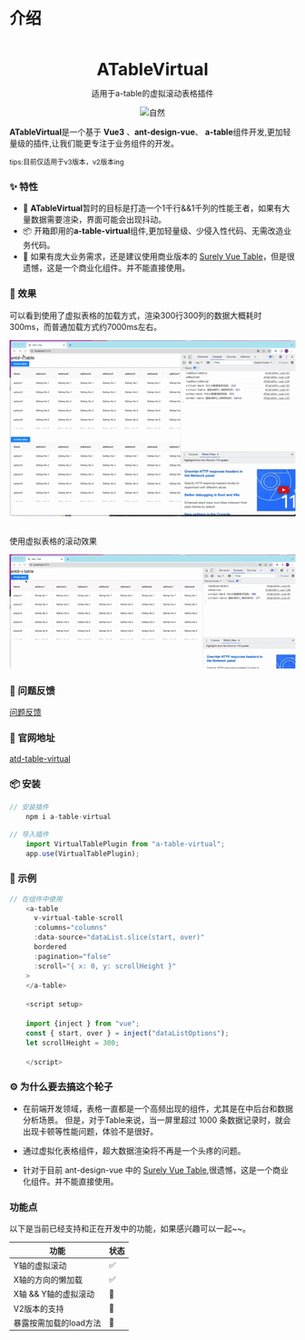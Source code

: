 # 介绍

<br />
<br />
<div style="text-align:center">
<b style="font-size:30px">ATableVirtual</b>
<p>适用于a-table的虚拟滚动表格插件</p>

<div>
  <img src="https://gw.alipayobjects.com/mdn/rms_08e378/afts/img/A*zx7LTI_ECSAAAAAAAAAAAABkARQnAQ" alt="自然" />
</div>
</div>

**ATableVirtual**是一个基于 **Vue3** 、**ant-design-vue**、 **a-table**组件开发,更加轻量级的插件,让我们能更专注于业务组件的开发。
<p style="font-size:12px">tips:目前仅适用于v3版本，v2版本ing</p>

### ✨ 特性  
- 🌈 **ATableVirtual**暂时的目标是打造一个1千行&&1千列的性能王者，如果有大量数据需要渲染，界面可能会出现抖动。
- 📦 开箱即用的**a-table-virtual**组件,更加轻量级、少侵入性代码、无需改造业务代码。
- 🎨 如果有庞大业务需求，还是建议使用商业版本的 [Surely Vue Table](https://www.surely.cool/doc/guide#快速开始)，但是很遗憾，这是一个商业化组件。并不能直接使用。

### 🌈 效果
<p>
可以看到使用了虚拟表格的加载方式，渲染300行300列的数据大概耗时300ms，而普通加载方式约7000ms左右。
</p>

<div>
  <img src="./src/assets/virtual&normal加载情况.gif" alt="loading" />
</div>
<p style="margin-top:30px">
使用虚拟表格的滚动效果
</p>
<div>
  <img src="./src/assets/virtual-table滚动效果.gif" alt="loading" />
</div>




### 🤝 问题反馈

  [问题反馈](https://github.com/BigPengZai/atd-table-virtual/issues)



### 🔗 官网地址

  [atd-table-virtual](https://bigpengzai.github.io/ssgcmpstep1/)



###  📦 安装

```javascript
// 安装插件
    npm i a-table-virtual
```

```javascript
// 导入插件
    import VirtualTablePlugin from "a-table-virtual";
    app.use(VirtualTablePlugin);
```
### 🔨 示例
```javascript
// 在组件中使用
    <a-table
      v-virtual-table-scroll
      :columns="columns"
      :data-source="dataList.slice(start, over)"
      bordered
      :pagination="false"
      :scroll="{ x: 0, y: scrollHeight }"
    >
    </a-table>

    <script setup>

    import {inject } from "vue";
    const { start, over } = inject("dataListOptions");
    let scrollHeight = 300;

    </script>

```


### ⚙️ 为什么要去搞这个轮子

- 在前端开发领域，表格一直都是一个高频出现的组件，尤其是在中后台和数据分析场景。 但是，对于Table来说，当一屏里超过 1000 条数据记录时，就会出现卡顿等性能问题，体验不是很好。

- 通过虚拟化表格组件，超大数据渲染将不再是一个头疼的问题。
- 针对于目前 ant-design-vue 中的 [Surely Vue Table](https://www.surely.cool/doc/guide#快速开始),很遗憾，这是一个商业化组件。并不能直接使用。


### 功能点

以下是当前已经支持和正在开发中的功能，如果感兴趣可以一起~~。



| 功能         | 状态 |
| ------------ | ---- |
| Y轴的虚拟滚动   | ✅   |
| X轴的方向的懒加载   | ✅   |
| X轴 && Y轴的虚拟滚动         | 🚧   |
| V2版本的支持    | 🚧   |
| 暴露按需加载的load方法    | 🚧   |
